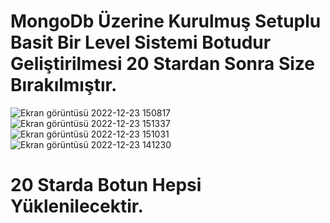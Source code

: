 # MongoDb Üzerine Kurulmuş Setuplu Basit Bir Level Sistemi Botudur Geliştirilmesi 20 Stardan Sonra Size Bırakılmıştır.
 
![Ekran görüntüsü 2022-12-23 150817](https://user-images.githubusercontent.com/97904458/209340249-8bc1365b-05b7-4d04-b3c0-97832ecdd651.png)
![Ekran görüntüsü 2022-12-23 151337](https://user-images.githubusercontent.com/97904458/209340175-6cc19c28-25c4-473b-aed4-fb061dbb8c18.png)
![Ekran görüntüsü 2022-12-23 151031](https://user-images.githubusercontent.com/97904458/209340210-0102e047-557d-4979-be07-90d6c73d876f.png)
![Ekran görüntüsü 2022-12-23 141230](https://user-images.githubusercontent.com/97904458/209340236-5251086d-0a1e-4406-99fb-a285dfa6397f.png)

# 20 Starda Botun Hepsi Yüklenilecektir.
